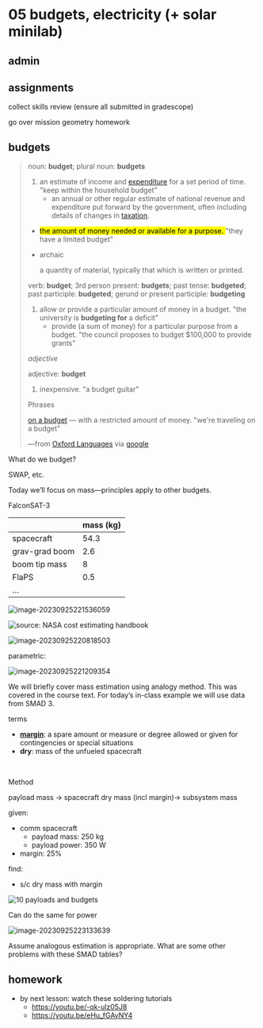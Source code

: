 # 05 budgets, electricity (+ solar minilab)



## admin



## assignments

collect skills review (ensure all submitted in gradescope)

go over mission geometry homework



## budgets

> noun: **budget**; plural noun: **budgets**
>
> 1. an estimate of income and [expenditure](https://www.google.com/search?client=firefox-b-1-d&sa=X&sca_esv=600152964&biw=1467&bih=794&sxsrf=ACQVn0_9oFpqcrOnlUKJa36u8lAHqfESCg:1705807338502&q=expenditure&si=AKbGX_q4mkMHy1Nmq4yITjHYVzepNZyjgEq-7QlV8kSZsYKEM8a3tQaTbp25nPi5hUT3NayRUD5TxvZzFdJGquIJvj1dAz09cWvp5aHCdk-98xHt8McC0Hc%3D&expnd=1) for a set period of time.
>    "keep within the household budget"
>    - an annual or other regular estimate of national revenue and expenditure  put forward by the government, often including details of changes in [taxation](https://www.google.com/search?client=firefox-b-1-d&sa=X&sca_esv=600152964&biw=1467&bih=794&sxsrf=ACQVn0_9oFpqcrOnlUKJa36u8lAHqfESCg:1705807338502&q=taxation&si=AKbGX_qNq0Y8zql7SxzZAf2-HTTOh1bw_qQCWikf_hJXTbtVcH6PqaNHKRArxaMSdc4yWYZfTmhBdoemzlCLKj7kOVauDLaIr23TmaN7f10jS178N21VwDw%3D&expnd=1).
>
> - <mark> the amount of money needed or available for a purpose. </mark>
>   "they have a limited budget"
>
> - archaic
>
>   a quantity of material, typically that which is written or printed.
>
> verb: **budget**; 3rd person present: **budgets**; past tense: **budgeted**; past participle: **budgeted**; gerund or present participle: **budgeting**
>
> 1. allow or provide a particular amount of money in a budget.
>     "the university is **budgeting for** a deficit"
>    - provide (a sum of money) for a particular purpose from a budget.
>      "the council proposes to budget $100,000 to provide grants"
> 
> *adjective*
>
> adjective: **budget**
>
> 1. inexpensive.
>     "a budget guitar"
> 
> 
>
> Phrases
>
> [on a budget](https://www.google.com/search?client=firefox-b-1-d&sa=X&sca_esv=600152964&biw=1467&bih=794&sxsrf=ACQVn0_9oFpqcrOnlUKJa36u8lAHqfESCg:1705807338502&q=on+a+budget&si=AKbGX_qUj39a0n8Hk2tbKEk9_Hqd9DBXowuAu_JzveN8ETGv0xDlQWBw4wRigtB6jfJAAp_knHf2ebwc6iTggkkw07jST4zAmXf-Qrur2se5TTxUgsmlVVA%3D&expnd=1) — with a restricted amount of money.
>"we're traveling on a budget"
> 
> —from [Oxford Languages](https://languages.oup.com/google-dictionary-en) via [google](https://www.google.com/search?client=firefox-b-1-d&sca_esv=600152964&sxsrf=ACQVn0-tTZpyDaoeznhTEfpI2498xCv_xg:1705807322379&q=budget&si=AKbGX_qMqBjhUm3ZRWjCp4_5aZjJTq2_RiUbdgNhdKPatseWO7xduRbipOdvIE7wl1tm_qT625Bfbpk84nL62PYNBcsN_ADVxg%3D%3D&expnd=1&sa=X&ved=2ahUKEwjsrYW8w-2DAxVmlmoFHWnyBQQQ2v4IegUIGxCCAQ&biw=1467&bih=794&dpr=1.25#ip=1)



What do we budget? 

SWAP, etc. 



Today we’ll focus on mass—principles apply to other budgets. 



FalconSAT-3

|                | mass (kg) |
| -------------- | --------- |
| spacecraft     | 54.3      |
| grav-grad boom | 2.6       |
| boom tip mass  | 8         |
| FlaPS          | 0.5       |
| …              |           |



![image-20230925221536059](sources/image-20230925221536059.png)



![source: NASA cost estimating handbook](sources/image-20230925220701537.png)



![image-20230925220818503](sources/image-20230925220818503.png)



parametric:

![image-20230925221209354](sources/image-20230925221209354.png)



We will briefly cover mass estimation using analogy method. This was covered in the course text. For today’s in-class example we will use data from SMAD 3. 



terms

- **[margin](https://www.merriam-webster.com/dictionary/margin)**: a spare amount or measure or degree allowed or given for contingencies or special situations
- **dry**: mass of the unfueled spacecraft

​	

Method

payload mass $\rightarrow$ spacecraft dry mass (incl margin)$\rightarrow$ subsystem mass



given: 

- comm spacecraft
  - payload mass: 250 kg 
  - payload power: 350 W
- margin: 25%

find: 

- s/c dry mass with margin



![10 payloads and budgets](sources/10%20payloads%20and%20budgets.svg)



Can do the same for power

![image-20230925223133639](sources/image-20230925223133639.png)



Assume analogous estimation is appropriate. What are some other problems with these SMAD tables?



## homework

- by next lesson: watch these soldering tutorials
  - https://youtu.be/-qk-ulz05J8
  - https://youtu.be/eHu_fGAyNY4

